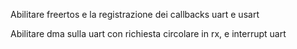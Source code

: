 Abilitare freertos e la registrazione dei callbacks uart e usart

Abilitare dma sulla uart con richiesta circolare in rx, e interrupt uart

